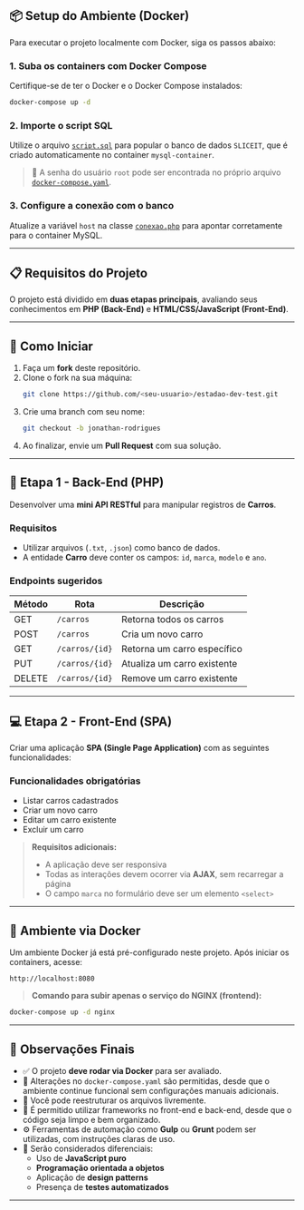 ## 📦 Setup do Ambiente (Docker)

Para executar o projeto localmente com Docker, siga os passos abaixo:

### 1. Suba os containers com Docker Compose
Certifique-se de ter o Docker e o Docker Compose instalados:
```bash
docker-compose up -d
```

### 2. Importe o script SQL
Utilize o arquivo [`script.sql`](script.sql) para popular o banco de dados `SLICEIT`, que é criado automaticamente no container `mysql-container`.

> 🔐 A senha do usuário `root` pode ser encontrada no próprio arquivo [`docker-compose.yaml`](docker-compose.yaml).

### 3. Configure a conexão com o banco
Atualize a variável `host` na classe [`conexao.php`](classes/conexao.php) para apontar corretamente para o container MySQL.

---

## 📋 Requisitos do Projeto

O projeto está dividido em **duas etapas principais**, avaliando seus conhecimentos em **PHP (Back-End)** e **HTML/CSS/JavaScript (Front-End)**.

---

## 🚀 Como Iniciar

1. Faça um **fork** deste repositório.
2. Clone o fork na sua máquina:
   ```bash
   git clone https://github.com/<seu-usuario>/estadao-dev-test.git
   ```
3. Crie uma branch com seu nome:
   ```bash
   git checkout -b jonathan-rodrigues
   ```
4. Ao finalizar, envie um **Pull Request** com sua solução.

---

## 🔧 Etapa 1 - Back-End (PHP)

Desenvolver uma **mini API RESTful** para manipular registros de **Carros**.

### Requisitos

- Utilizar arquivos (`.txt`, `.json`) como banco de dados.
- A entidade **Carro** deve conter os campos: `id`, `marca`, `modelo` e `ano`.

### Endpoints sugeridos

| Método | Rota             | Descrição                          |
|--------|------------------|------------------------------------|
| GET    | `/carros`        | Retorna todos os carros            |
| POST   | `/carros`        | Cria um novo carro                 |
| GET    | `/carros/{id}`   | Retorna um carro específico        |
| PUT    | `/carros/{id}`   | Atualiza um carro existente        |
| DELETE | `/carros/{id}`   | Remove um carro existente          |

---

## 💻 Etapa 2 - Front-End (SPA)

Criar uma aplicação **SPA (Single Page Application)** com as seguintes funcionalidades:

### Funcionalidades obrigatórias

- Listar carros cadastrados
- Criar um novo carro
- Editar um carro existente
- Excluir um carro

> **Requisitos adicionais:**
> - A aplicação deve ser responsiva
> - Todas as interações devem ocorrer via **AJAX**, sem recarregar a página
> - O campo `marca` no formulário deve ser um elemento `<select>`

---

## 🐳 Ambiente via Docker

Um ambiente Docker já está pré-configurado neste projeto. Após iniciar os containers, acesse:

```
http://localhost:8080
```

> **Comando para subir apenas o serviço do NGINX (frontend):**
```bash
docker-compose up -d nginx
```

---

## 📝 Observações Finais

- ✅ O projeto **deve rodar via Docker** para ser avaliado.
- 🔧 Alterações no `docker-compose.yaml` são permitidas, desde que o ambiente continue funcional sem configurações manuais adicionais.
- 📁 Você pode reestruturar os arquivos livremente.
- 🧰 É permitido utilizar frameworks no front-end e back-end, desde que o código seja limpo e bem organizado.
- ⚙️ Ferramentas de automação como **Gulp** ou **Grunt** podem ser utilizadas, com instruções claras de uso.
- 🌟 Serão considerados diferenciais:
  - Uso de **JavaScript puro**
  - **Programação orientada a objetos**
  - Aplicação de **design patterns**
  - Presença de **testes automatizados**

---
